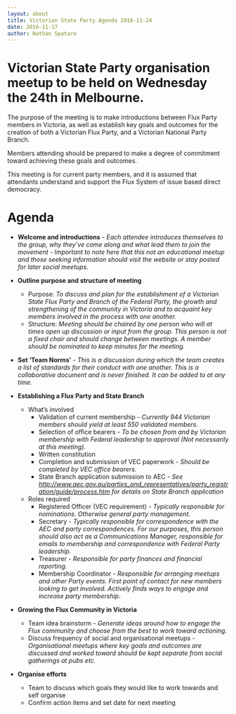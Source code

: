 ```yaml
---
layout: about
title: Victorian State Party Agenda 2016-11-24
date: 2016-11-17
author: Nathan Spataro
---
```


# Victorian State Party organisation meetup to be held on Wednesday the 24th in Melbourne.


The purpose of the meeting is to make introductions between Flux Party members in Victoria, as well as establish key goals and outcomes for the creation of both a Victorian Flux Party, and a Victorian National Party Branch.

Members attending should be prepared to make a degree of commitment toward achieving these goals and outcomes.

This meeting is for current party members, and it is assumed that attendants understand and support the Flux System of issue based direct democracy.

# Agenda

* __Welcome and introductions__ - _Each attendee introduces themselves to the group, why they’ve come along and what lead them to join the movement - Important to note here that this not an educational meetup and those seeking information should visit the website or stay posted for later social meetups._

* __Outline purpose and structure of meeting__
  * Purpose: _To discuss and plan for the establishment of a Victorian State Flux Party and Branch of the Federal Party, the growth and strengthening of the community in Victoria and to acquaint key members involved in the process with one another._
  * Structure: _Meeting should be chaired by one person who will at times open up discussion or input from the group. This person is not a fixed chair and should change between meetings. A member should be nominated to keep minutes for the meeting._

* __Set ‘Team Norms’__ - _This is a discussion during which the team creates a list of standards for their conduct with one another. This is a collaborative document and is never finished. It can be added to at any time._

* __Establishing a Flux Party and State Branch__
  * What’s involved
    * Validation of current membership - _Currently 944 Victorian members should yield at least 550 validated members._
    * Selection of office bearers - _To be chosen from and by Victorian membership with Federal leadership to approval (Not necessarily at this meeting)._
    * Written constitution
    * Completion and submission of VEC paperwork - _Should be completed by VEC office bearers._
    * State Branch application submission to AEC - _See http://www.aec.gov.au/parties_and_representatives/party_registration/guide/process.htm for details on State Branch application_
  * Roles required
      * Registered Officer (VEC requirement) - _Typically responsible for nominations. Otherwise general party management._
      * Secretary - _Typically responsible for correspondence with the AEC and party correspondences. For our purposes, this person should also act as a Communications Manager, responsible for emails to membership and correspondence with Federal Party leadership._
      * Treasurer - _Responsible for party finances and financial reporting._
      * Membership Coordinator - _Responsible for arranging meetups and other Party events. First point of contact for new members looking to get involved. Actively finds ways to engage and increase party membership._

* __Growing the Flux Community in Victoria__
  * Team idea brainstorm - _Generate ideas around how to engage the Flux community and choose from the best to work toward actioning._
  * Discuss frequency of social and organisational meetups - _Organisational meetups where key goals and outcomes are discussed and worked toward should be kept separate from social gatherings at pubs etc._

* __Organise efforts__
  * Team to discuss which goals they would like to work towards and self organise
  * Confirm action items and set date for next meeting
